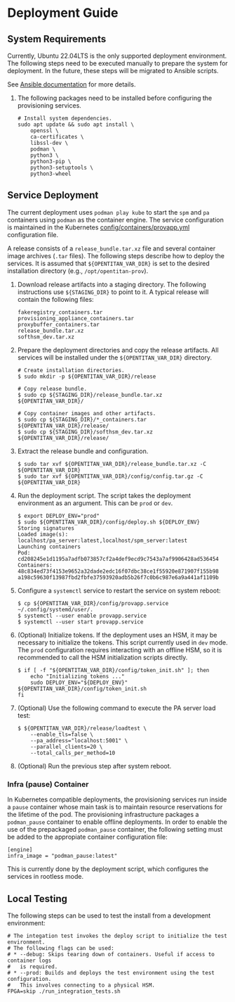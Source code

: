 # Deployment Guide

## System Requirements

Currently, Ubuntu 22.04LTS is the only supported deployment environment. The
following steps need to be executed manually to prepare the system for
deployment. In the future, these steps will be migrated to Ansible scripts.

See [Ansible documentation](https://docs.ansible.com/ansible/latest/index.html)
for more details.

1. The following packages need to be installed before configuring the provisioning
services.

    ```console
    # Install system dependencies.
    sudo apt update && sudo apt install \
        openssl \
        ca-certificates \
        libssl-dev \
        podman \
        python3 \
        python3-pip \
        python3-setuptools \
        python3-wheel
    ```

## Service Deployment

The current deployment uses `podman play kube` to start the `spm` and `pa`
containers using `podman` as the container engine. The service configuration
is maintained in the Kubernetes
[config/containers/provapp.yml](../config/containers/provapp.yml)
configuration file.

A release consists of a `release_bundle.tar.xz` file and several container
image archives (`.tar` files). The following steps describe how to deploy the
services. It is assumed that `${OPENTITAN_VAR_DIR}` is set to the desired
installation directory (e.g., `/opt/opentitan-prov`).

1. Download release artifacts into a staging directory. The following
   instructions use `${STAGING_DIR}` to point to it. A typical release will
   contain the following files:

    ```
    fakeregistry_containers.tar
    provisioning_appliance_containers.tar
    proxybuffer_containers.tar
    release_bundle.tar.xz
    softhsm_dev.tar.xz
    ```

2. Prepare the deployment directories and copy the release artifacts. All
   services will be installed under the `${OPENTITAN_VAR_DIR}` directory.

    ```console
    # Create installation directories.
    $ sudo mkdir -p ${OPENTITAN_VAR_DIR}/release

    # Copy release bundle.
    $ sudo cp ${STAGING_DIR}/release_bundle.tar.xz ${OPENTITAN_VAR_DIR}/

    # Copy container images and other artifacts.
    $ sudo cp ${STAGING_DIR}/*_containers.tar ${OPENTITAN_VAR_DIR}/release/
    $ sudo cp ${STAGING_DIR}/softhsm_dev.tar.xz ${OPENTITAN_VAR_DIR}/release/
    ```

3. Extract the release bundle and configuration.

    ```console
    $ sudo tar xvf ${OPENTITAN_VAR_DIR}/release_bundle.tar.xz -C ${OPENTITAN_VAR_DIR}
    $ sudo tar xvf ${OPENTITAN_VAR_DIR}/config/config.tar.gz -C ${OPENTITAN_VAR_DIR}
    ```

4. Run the deployment script. The script takes the deployment environment as an
   argument. This can be `prod` or `dev`.

    ```console
    $ export DEPLOY_ENV="prod"
    $ sudo ${OPENTITAN_VAR_DIR}/config/deploy.sh ${DEPLOY_ENV}
    Storing signatures
    Loaded image(s): localhost/pa_server:latest,localhost/spm_server:latest
    Launching containers
    Pod:
    cd208245e1d1195a7adfb073857cf2a4def9ecd9c7543a7af9906428ad536454
    Containers:
    48c834ed73f4153e9652a32dade2edc16f07dbc38ce1f55920e871907f155b98
    a198c59630f13987fbd2fbfe37593920adb5b26f7c0b6c987e6a9a441af1109b
    ```

5. Configure a `systemctl` service to restart the service on system reboot:

    ```console
    $ cp ${OPENTITAN_VAR_DIR}/config/provapp.service ~/.config/systemd/user/.
    $ systemctl --user enable provapp.service
    $ systemctl --user start provapp.service
    ```

6. (Optional) Initialize tokens. If the deployment uses an HSM, it may be
   necessary to initialize the tokens. This script currently used in `dev`
   mode. The `prod` configuration requires interacting with an offline 
   HSM, so it is recommended to call the HSM initialization scripts
   directly.

    ```console
    $ if [ -f "${OPENTITAN_VAR_DIR}/config/token_init.sh" ]; then
        echo "Initializing tokens ..."
        sudo DEPLOY_ENV="${DEPLOY_ENV}" ${OPENTITAN_VAR_DIR}/config/token_init.sh
    fi
    ```

7. (Optional) Use the following command to execute the PA server load test:

    ```console
    $ ${OPENTITAN_VAR_DIR}/release/loadtest \
        --enable_tls=false \
        --pa_address="localhost:5001" \
        --parallel_clients=20 \
        --total_calls_per_method=10
    ```

8. (Optional) Run the previous step after system reboot.

### Infra (pause) Container

In Kubernetes compatible deployments, the provisioning services run inside a
`pause` container whose main task is to maintain resource reservations for the
lifetime of the pod. The provisioning infrastructure packages a `podman_pause`
container to enable offline deployments. In order to enable the use of the
prepackaged `podman_pause` container, the following setting must be added to
the appropiate container configuration file:

```
[engine]
infra_image = "podman_pause:latest"
```

This is currently done by the deployment script, which configures the services
in rootless mode.

## Local Testing

The following steps can be used to test the install from a development environment:

```console
# The integation test invokes the deploy script to initialize the test environment.
# The following flags can be used:
# * --debug: Skips tearing down of containers. Useful if access to container logs
#   is required.
# * --prod: Builds and deploys the test environment using the test configuration. 
#   This involves connecting to a physical HSM.
FPGA=skip ./run_integration_tests.sh
```